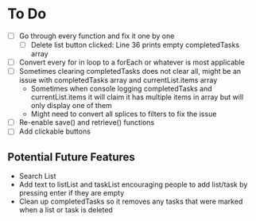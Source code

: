 # To Do
- [ ] Go through every function and fix it one by one
  - [ ] Delete list button clicked: Line 36 prints empty completedTasks array
- [ ] Convert every for in loop to a forEach or whatever is most applicable
- [ ] Sometimes clearing completedTasks does not clear all, might be an issue with completedTasks array and currentList.items array
  - Sometimes when console logging completedTasks and currentList.items it will claim it has multiple items in array but will only display one of them
  - Might need to convert all splices to filters to fix the issue
- [ ] Re-enable save() and retrieve() functions
- [ ] Add clickable buttons
## Potential Future Features
- Search List
- Add text to listList and taskList encouraging people to add list/task by pressing enter if they are empty
- Clean up completedTasks so it removes any tasks that were marked when a list or task is deleted